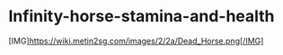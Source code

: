 # Infinity-horse-stamina-and-health

[IMG]https://wiki.metin2sg.com/images/2/2a/Dead_Horse.png[/IMG]
